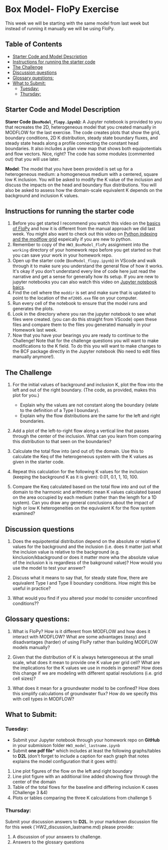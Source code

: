 # Box Model- FloPy Exercise <!-- omit in toc -->

This week we will be starting with the same model from last week but instead of running it manually we will be using FloPy.

## Table of Contents <!-- omit in toc -->
- [Starter Code and Model Description](#starter-code-and-model-description)
- [Instructions for running the starter code](#instructions-for-running-the-starter-code)
- [The Challenge](#the-challenge)
- [Discussion questions](#discussion-questions)
- [Glossary questions:](#glossary-questions)
- [What to Submit:](#what-to-submit)
  - [Tuesday:](#tuesday)
  - [Thursday:](#thursday)

## Starter Code and Model Description
**Starer Code (`BoxModel_flopy.ipynb`):** A Jupyter notebook is provided to you that recreates the 2D, heterogeneous model that you created manually in MODFLOW for the last exercise.  The code creates plots that show the grid, boundary conditions, 2D K distribution, steady state boundary fluxes, and steady state heads along a profile connecting the constant head boundaries.  It also includes a plan view map that shows both equipotentials and flow vectors.  Nice, right?  The code has some modules (commented out) that you will use later.

​**Model**: The model that you have been provided is set up for a heterogeneous medium:  a homogeneous medium with a centered, square low K inclusion.  You will be asked to modify the K value of the inclusion and discuss the impacts on the head and boundary flux distributions.  You will also be asked to assess how the domain-scale equivalent K depends on the background and inclusion K values.  

## Instructions for running the starter code
1. Before you get started I recommend you watch this video on the [basics of FloPy](https://arizona.hosted.panopto.com/Panopto/Pages/Viewer.aspx?id=b9563086-6209-42f4-acb1-ae2f00128f72) and how it is different from the manual approach we did last week. You might also want to check out this video on [Python indexing and the modflow grid](https://arizona.hosted.panopto.com/Panopto/Pages/Viewer.aspx?id=5cca566d-65d9-4def-bd3b-ae3a011785e5) espeically if you are new to python. 
2. Remember to copy of the `HW3_BoxModel_FloPy` assignment into the `working` directory of your homework repo before you get started so that you can save your work in your homework repo. 
3.  Open up the starter code (`BoxModel_flopy.ipynb`) in VScode and walk through it to make sure you understand the general flow of how it works. It's okay if you don't understand every line of code here just read the narrative and get a sense for generally how its setup.  If you are new to jupyter notebooks you can also watch this video on [Jupyter notebook baics](https://arizona.hosted.panopto.com/Panopto/Pages/Viewer.aspx?id=13a9b4bb-4729-43e7-ac63-ae2f001adada).
4.  Find the cell where the `moddir` is set and make sure that is updated to point to the location of the `mf2005.exe` file on your computer. 
5.  Run every cell of the notebook to ensure that the model runs and generates the plots. 
6.  Look in the directory where you ran the jupyter notebook to see what files were created. (you can do this straight from VScode) open these files and compare them to the files you generated manually in your Homework last week. 
7. Now that you have your bearings you are ready to continue to the Challenge! Note that for the challenge questions you will want to make modifications to the K field. To do this you will want to make changes to the BCF package directly in the Jupyter notebook (No need to edit files manually anymore!).  

## The Challenge
1.  For the initial values of background and inclusion K, plot the flow into the left and out of the right boundary.  (The code, as provided, makes this plot for you.)  
       - Explain why the values are not constant along the boundary (relate to the definition of a Type I boundary).  
       - Explain why the flow distributions are the same for the left and right boundaries.

2. Add a plot of the left-to-right flow along a vertical line that passes through the center of the inclusion.  What can you learn from comparing this distribution to that seen on the boundaries?

3. Calculate the total flow into (and out of) the domain.  Use this to calculate the Keq of the heterogeneous system with the K values as given in the starter code.  
   
4. Repeat this calculation for the following K values for the inclusion (keeping the background K as it is given):  0.01, 0.1, 1, 10, 100.  
   
5. Compare the Keq calculated based on the total flow into and out of the domain to the harmonic and arithmetic mean K values calculated based on the area occupied by each medium (rather than the length for a 1D system).  Can you draw any general conclusions about the impact of high or low K heterogeneities on the equivalent K for the flow system examined?

## Discussion questions 
1. Does the equipotential distribution depend on the absolute or relative K values for the background and the inclusion (i.e. does it matter just what the incluion value is relative to the background (e.g. kinclusion/kbackground or does it matter more wha the absolute value of the inclusion k is regardless of the bakground value)?  How would you use the model to test your answer?
   
2. Discuss what it means to say that, for steady state flow, there are equivalent Type I and Type II boundary conditions.  How might this be useful in practice?

3. What would you find if you altered your model to consider unconfined conditions??

## Glossary questions:
1. What is FloPy?  How is it different from MODFLOW and how does it interact with MODFLOW?  What are some advantages (easy) and disadvantages (harder) of using FloPy rather than building MODFLOW models manually?
   
2. Given that the distribution of K is always heterogeneous at the small scale, what does it mean to provide one K value per grid cell? What are the implications for the K values we use in models in general? How does this change if we are modeling with different spatial resolutions (i.e. grid cell sizes)?
   
3.  What does it mean for a groundwater model to be confined? How does this simplify calculations of groundwater flux? How do we specify this with cell types in MODFLOW?  


## What to Submit: 
###  Tuesday: 
- Submit your Jupyter notebook through your homework repo on **GitHub** in your submisison folder `HW3_model_lastname.ipynb`
- Submit **one pdf file*** which includes at least the following graphs/tables to **D2L** (don't forget to include a caption for each graph that notes explains the model configuration that it goes with):
1. Line plot figures of the flow on the left and right boundary
2. Line plot figure with an additional line added showing flow through the center of the domain
3. Table of the total flows for the baseline and differing inclusion K cases (Challenge 3 &4)
4. Plots or tables comparing the three K calculations from challenge 5

### Thursday: 
Submit your discussion answers to **D2L**. In your markdown discussion file for this week (`HW2_discussion_lastname.md) please provide:
1) A discussion of your answers to challenge. 
2) Answers to the glossary questions
